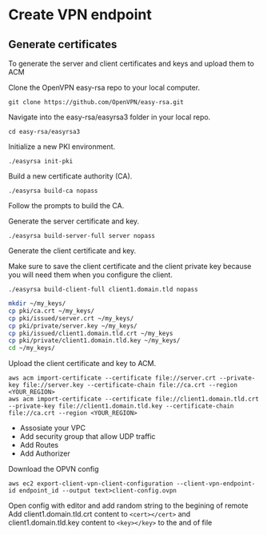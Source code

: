 # Create VPN endpoint

## Generate certificates

To generate the server and client certificates and keys and upload them to ACM

Clone the OpenVPN easy-rsa repo to your local computer.

```
git clone https://github.com/OpenVPN/easy-rsa.git
```
Navigate into the easy-rsa/easyrsa3 folder in your local repo.

```
cd easy-rsa/easyrsa3
```

Initialize a new PKI environment.

```
./easyrsa init-pki
```

Build a new certificate authority (CA).

```
./easyrsa build-ca nopass
```
Follow the prompts to build the CA.

Generate the server certificate and key.

```
./easyrsa build-server-full server nopass
```
Generate the client certificate and key.

Make sure to save the client certificate and the client private key because you will need them when you configure the client.

```
./easyrsa build-client-full client1.domain.tld nopass
```

```bash
mkdir ~/my_keys/
cp pki/ca.crt ~/my_keys/
cp pki/issued/server.crt ~/my_keys/
cp pki/private/server.key ~/my_keys/
cp pki/issued/client1.domain.tld.crt ~/my_keys
cp pki/private/client1.domain.tld.key ~/my_keys/
cd ~/my_keys/
```

Upload the client certificate and key to ACM.

```
aws acm import-certificate --certificate file://server.crt --private-key file://server.key --certificate-chain file://ca.crt --region <YOUR_REGION>
aws acm import-certificate --certificate file://client1.domain.tld.crt --private-key file://client1.domain.tld.key --certificate-chain file://ca.crt --region <YOUR_REGION>
```

- Assosiate your VPC
- Add security group that allow UDP traffic
- Add Routes
- Add Authorizer

Download the OPVN config

```
aws ec2 export-client-vpn-client-configuration --client-vpn-endpoint-id endpoint_id --output text>client-config.ovpn
```

Open config with editor and add random string to the begining of remote
Add client1.domain.tld.crt content to `<cert></cert>` and client1.domain.tld.key content to
`<key></key>` to the and of file
